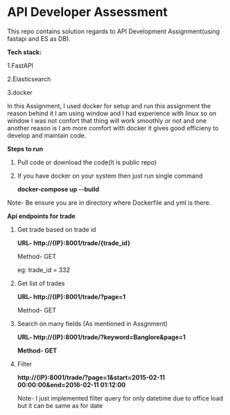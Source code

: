 # API Developer Assessment

This repo contains solution regards to API Development Assignment(using fastapi and ES as DB).

**Tech stack:**

1.FastAPI

2.Elasticsearch

3.docker

In this Assignment, I used docker for setup and run this assignment the reason behind it I am using window and I had experience with linux so on window I was not confort that thing will work smoothly or not and one another reason is I am more comfort with docker it gives good efficieny to develop and maintain code.

**Steps to run**

1. Pull code or download the code(It is public repo)
2. If you have docker on your system then just run single command

    **docker-compose up --build**

Note- Be ensure you are in directory where Dockerfile and yml is there.

**Api endpoints for trade**

1. Get trade based on trade id

    **URL- http://{IP}:8001/trade/{trade_id}**

    Method- GET

    eg: trade_id = 332

2. Get list of trades

    **URL- http://{IP}:8001/trade/?page=1**

    Method- GET

3. Search on many fields (As mentioned in Assgnment)

    **URL- http://{IP}:8001/trade/?keyword=Banglore&page=1**

    **Method- GET**

3. Filter

    **http://{IP}:8001/trade/?page=1&start=2015-02-11 00:00:00&end=2016-02-11 01:12:00**

    Note- I just implemented filter query for only datetime due to office load but it can be same as for date
